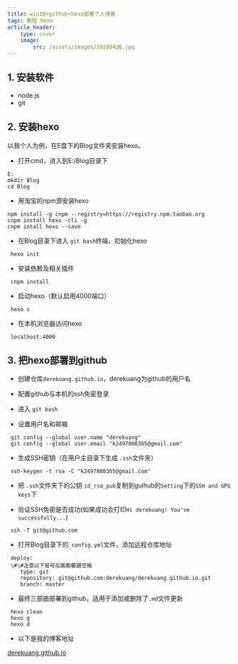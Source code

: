 ```yaml
---
title: win10+github+hexo部署个人博客
tags: 教程 hexo
article_header:
	type: cover
	image: 
		src: /assets/images/20200426.jpg
---
```


## 1. 安装软件

- node.js
- git

## 2. 安装hexo

以我个人为例，在E盘下的Blog文件夹安装hexo。

- 打开cmd，进入到E:/Blog目录下

```
E:  
mkdir Blog  
cd Blog 
```

- 用淘宝的npm源安装hexo

```
npm install -g cnpm --registry=https://registry.npm.taobao.org  
cnpm install hexo -cli -g  
cnpm intall hexo --save
```

- 在Blog目录下进入 `git bash`终端，初始化hexo  

```
 hexo init  
```

- 安装依赖及相关插件  

```
 cnpm install  
```

- 启动hexo（默认启用4000端口）

```
 hexo s
```

- 在本机浏览器访问hexo

```
 localhost:4000
```

## 3. 把hexo部署到github

- 创建仓库`derekuang.github.io`，derekuang为github的用户名

- 配置github与本机的ssh免密登录

- 进入 `git bash`

- 设置用户名和邮箱

```
 git config --global user.name "derekuang"
 git config --global user.email "k2497808365@gmail.com"
```

- 生成SSH密钥（在用户主目录下生成 `.ssh`文件夹）

```
 ssh-keygen -t rsa -C "k2497808365@gmail.com"
```

- 把 `.ssh`文件夹下的公钥 `id_rsa_pub`复制到guihub的`Setting`下的`SSH and GPG keys`下

- 验证SSH免密是否成功(如果成功会打印`Hi derekuang! You've successfully...`)

```
 ssh -T git@github.com
```

- 打开Blog目录下的`_config.yml`文件，添加远程仓库地址

```
 deploy:  
 \#\#注意以下冒号后面都要跟空格 
 	type: git  
 	repository: git@github.com:derekuang/derekuang.github.io.git  
 	branch: master
```

- 最终三部曲部署到github，适用于添加或删除了`.md`文件更新

```
 hexo clean  
 hexo g
 hexo d
```

- 以下是我的博客地址

[derekuang.github.io](derekuang.github.io)